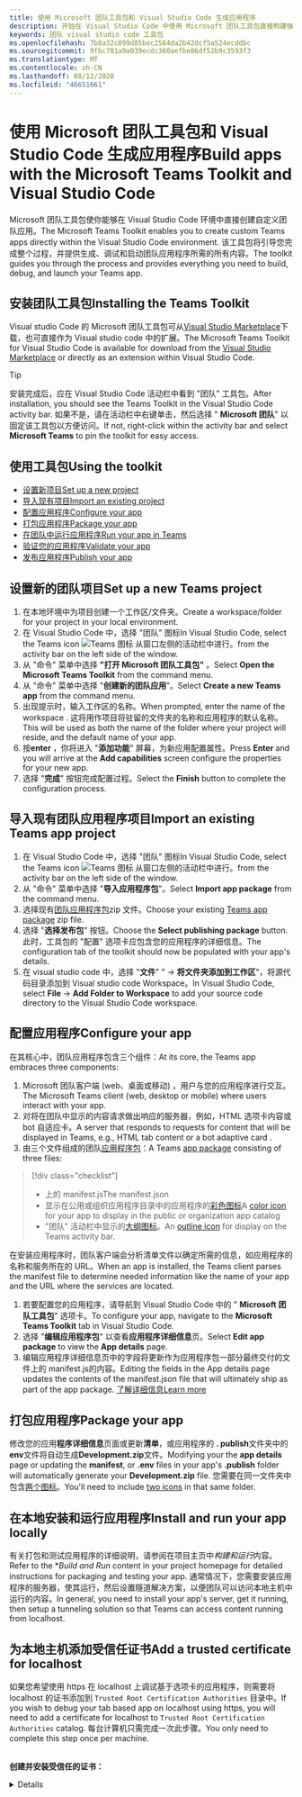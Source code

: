 ```yaml
---
title: 使用 Microsoft 团队工具包和 Visual Studio Code 生成应用程序
description: 开始在 Visual Studio Code 中使用 Microsoft 团队工具包直接构建强大的自定义应用程序
keywords: 团队 visual studio code 工具包
ms.openlocfilehash: 7b8a32c099d85bec2584da2b42dcf5a524ecddbc
ms.sourcegitcommit: 9fbc701a9a039ecdc360aefbe86df52b9c3593f3
ms.translationtype: MT
ms.contentlocale: zh-CN
ms.lasthandoff: 08/12/2020
ms.locfileid: "46651661"
---
```

# <a name="build-apps-with-the-microsoft-teams-toolkit-and-visual-studio-code"></a><span data-ttu-id="b91ca-104">使用 Microsoft 团队工具包和 Visual Studio Code 生成应用程序</span><span class="sxs-lookup"><span data-stu-id="b91ca-104">Build apps with the Microsoft Teams Toolkit and Visual Studio Code</span></span>

<span data-ttu-id="b91ca-105">Microsoft 团队工具包使你能够在 Visual Studio Code 环境中直接创建自定义团队应用。</span><span class="sxs-lookup"><span data-stu-id="b91ca-105">The Microsoft Teams Toolkit enables you to create custom Teams apps directly within the Visual Studio Code environment.</span></span> <span data-ttu-id="b91ca-106">该工具包将引导您完成整个过程，并提供生成、调试和启动团队应用程序所需的所有内容。</span><span class="sxs-lookup"><span data-stu-id="b91ca-106">The toolkit guides you through the process and provides everything you need to build, debug, and launch your Teams app.</span></span>

## <a name="installing-the-teams-toolkit"></a><span data-ttu-id="b91ca-107">安装团队工具包</span><span class="sxs-lookup"><span data-stu-id="b91ca-107">Installing the Teams Toolkit</span></span>

<span data-ttu-id="b91ca-108">Visual studio Code 的 Microsoft 团队工具包可从[Visual Studio Marketplace](https://aka.ms/teams-toolkit)下载，也可直接作为 Visual studio code 中的扩展。</span><span class="sxs-lookup"><span data-stu-id="b91ca-108">The Microsoft Teams Toolkit for Visual Studio Code is available for download from the [Visual Studio Marketplace](https://aka.ms/teams-toolkit) or directly as an extension within Visual Studio Code.</span></span>

> [!TIP]
> <span data-ttu-id="b91ca-109">安装完成后，应在 Visual Studio Code 活动栏中看到 "团队" 工具包。</span><span class="sxs-lookup"><span data-stu-id="b91ca-109">After installation, you should see the Teams Toolkit in the Visual Studio Code activity bar.</span></span> <span data-ttu-id="b91ca-110">如果不是，请在活动栏中右键单击，然后选择 " **Microsoft 团队**" 以固定该工具包以方便访问。</span><span class="sxs-lookup"><span data-stu-id="b91ca-110">If not, right-click within the activity bar and select **Microsoft Teams** to pin the toolkit for easy access.</span></span>

## <a name="using-the-toolkit"></a><span data-ttu-id="b91ca-111">使用工具包</span><span class="sxs-lookup"><span data-stu-id="b91ca-111">Using the toolkit</span></span>

- [<span data-ttu-id="b91ca-112">设置新项目</span><span class="sxs-lookup"><span data-stu-id="b91ca-112">Set up a new project</span></span>](#set-up-a-new-teams-project)
- [<span data-ttu-id="b91ca-113">导入现有项目</span><span class="sxs-lookup"><span data-stu-id="b91ca-113">Import an existing project</span></span>](#import-an-existing-teams-app-project)
- [<span data-ttu-id="b91ca-114">配置应用程序</span><span class="sxs-lookup"><span data-stu-id="b91ca-114">Configure your app</span></span>](#configure-your-app)
- [<span data-ttu-id="b91ca-115">打包应用程序</span><span class="sxs-lookup"><span data-stu-id="b91ca-115">Package your app</span></span>](#package-your-app)
- [<span data-ttu-id="b91ca-116">在团队中运行应用程序</span><span class="sxs-lookup"><span data-stu-id="b91ca-116">Run your app in Teams</span></span>](#run-your-app-in-teams)
- [<span data-ttu-id="b91ca-117">验证您的应用程序</span><span class="sxs-lookup"><span data-stu-id="b91ca-117">Validate your app</span></span>](#validate-your-app)
- [<span data-ttu-id="b91ca-118">发布应用程序</span><span class="sxs-lookup"><span data-stu-id="b91ca-118">Publish your app</span></span>](#publish-your-app-to-teams)

## <a name="set-up-a-new-teams-project"></a><span data-ttu-id="b91ca-119">设置新的团队项目</span><span class="sxs-lookup"><span data-stu-id="b91ca-119">Set up a new Teams project</span></span>

1. <span data-ttu-id="b91ca-120">在本地环境中为项目创建一个工作区/文件夹。</span><span class="sxs-lookup"><span data-stu-id="b91ca-120">Create a workspace/folder for your project in your local environment.</span></span>
1. <span data-ttu-id="b91ca-121">在 Visual Studio Code 中，选择 "团队" 图标</span><span class="sxs-lookup"><span data-stu-id="b91ca-121">In Visual Studio Code, select the Teams icon</span></span> ![Teams 图标](../assets/icons/favicon-16x16.png) <span data-ttu-id="b91ca-123">从窗口左侧的活动栏中进行。</span><span class="sxs-lookup"><span data-stu-id="b91ca-123">from the activity bar on the left side of the window.</span></span>
1. <span data-ttu-id="b91ca-124">从 "命令" 菜单中选择 **"打开 Microsoft 团队工具包"** 。</span><span class="sxs-lookup"><span data-stu-id="b91ca-124">Select **Open the Microsoft Teams Toolkit** from the command menu.</span></span>
1. <span data-ttu-id="b91ca-125">从 "命令" 菜单中选择 "**创建新的团队应用**"。</span><span class="sxs-lookup"><span data-stu-id="b91ca-125">Select **Create a new Teams app** from the command menu.</span></span>
1. <span data-ttu-id="b91ca-126">出现提示时，输入工作区的名称。</span><span class="sxs-lookup"><span data-stu-id="b91ca-126">When prompted, enter the name of the workspace .</span></span> <span data-ttu-id="b91ca-127">这将用作项目将驻留的文件夹的名称和应用程序的默认名称。</span><span class="sxs-lookup"><span data-stu-id="b91ca-127">This will be used as both the name of the folder where your project will reside, and the default name of your app.</span></span>
1. <span data-ttu-id="b91ca-128">按**enter** ，你将进入 "**添加功能**" 屏幕，为新应用配置属性。</span><span class="sxs-lookup"><span data-stu-id="b91ca-128">Press **Enter** and you will arrive at the **Add capabilities** screen configure the properties for your new app.</span></span>
1. <span data-ttu-id="b91ca-129">选择 "**完成**" 按钮完成配置过程。</span><span class="sxs-lookup"><span data-stu-id="b91ca-129">Select the **Finish** button to complete the configuration process.</span></span>

## <a name="import-an-existing-teams-app-project"></a><span data-ttu-id="b91ca-130">导入现有团队应用程序项目</span><span class="sxs-lookup"><span data-stu-id="b91ca-130">Import an existing Teams app project</span></span>

1. <span data-ttu-id="b91ca-131">在 Visual Studio Code 中，选择 "团队" 图标</span><span class="sxs-lookup"><span data-stu-id="b91ca-131">In Visual Studio Code, select the Teams icon</span></span> ![Teams 图标](../assets/icons/favicon-16x16.png) <span data-ttu-id="b91ca-133">从窗口左侧的活动栏中进行。</span><span class="sxs-lookup"><span data-stu-id="b91ca-133">from the activity bar on the left side of the window.</span></span>
1. <span data-ttu-id="b91ca-134">从 "命令" 菜单中选择 "**导入应用程序包**"。</span><span class="sxs-lookup"><span data-stu-id="b91ca-134">Select **Import app package** from the command menu.</span></span>
1. <span data-ttu-id="b91ca-135">选择现有[团队应用程序包](../concepts/build-and-test/apps-package.md)zip 文件。</span><span class="sxs-lookup"><span data-stu-id="b91ca-135">Choose your existing [Teams app package](../concepts/build-and-test/apps-package.md) zip file.</span></span>
1. <span data-ttu-id="b91ca-136">选择 "**选择发布包**" 按钮。</span><span class="sxs-lookup"><span data-stu-id="b91ca-136">Choose the **Select publishing package** button.</span></span> <span data-ttu-id="b91ca-137">此时，工具包的 "配置" 选项卡应包含您的应用程序的详细信息。</span><span class="sxs-lookup"><span data-stu-id="b91ca-137">The configuration tab of the toolkit should now be populated with your app's details.</span></span>
1. <span data-ttu-id="b91ca-138">在 visual studio code 中，选择 "**文件**" "  ->  **将文件夹添加到工作区**"，将源代码目录添加到 Visual studio code Workspace。</span><span class="sxs-lookup"><span data-stu-id="b91ca-138">In Visual Studio Code, select **File** -> **Add Folder to Workspace** to add your source code directory to the Visual Studio Code workspace.</span></span>

## <a name="configure-your-app"></a><span data-ttu-id="b91ca-139">配置应用程序</span><span class="sxs-lookup"><span data-stu-id="b91ca-139">Configure your app</span></span>

<span data-ttu-id="b91ca-140">在其核心中，团队应用程序包含三个组件：</span><span class="sxs-lookup"><span data-stu-id="b91ca-140">At its core, the Teams app embraces three components:</span></span>

  1. <span data-ttu-id="b91ca-141">Microsoft 团队客户端 (web、桌面或移动) ，用户与您的应用程序进行交互。</span><span class="sxs-lookup"><span data-stu-id="b91ca-141">The Microsoft Teams client (web, desktop or mobile) where users interact with your app.</span></span>
  1. <span data-ttu-id="b91ca-142">对将在团队中显示的内容请求做出响应的服务器，例如，HTML 选项卡内容或 bot 自适应卡。</span><span class="sxs-lookup"><span data-stu-id="b91ca-142">A server that responds to requests for content that will be displayed in Teams, e.g., HTML tab content or a bot adaptive card .</span></span>
  1. <span data-ttu-id="b91ca-143">由三个文件组成的团队[应用程序包](/concepts/build-and-test/apps-package.md)：</span><span class="sxs-lookup"><span data-stu-id="b91ca-143">A Teams [app package](/concepts/build-and-test/apps-package.md) consisting of three files:</span></span>

  > [!div class="checklist"]
  >
  > - <span data-ttu-id="b91ca-144">上的 manifest.js</span><span class="sxs-lookup"><span data-stu-id="b91ca-144">The manifest.json</span></span> 
  > - <span data-ttu-id="b91ca-145">显示在公用或组织应用程序目录中的应用程序的[彩色图标](../resources/schema/manifest-schema.md#icons)</span><span class="sxs-lookup"><span data-stu-id="b91ca-145">A [color icon](../resources/schema/manifest-schema.md#icons) for your app to display in the public or organization app catalog</span></span>
 > - <span data-ttu-id="b91ca-146">"团队" 活动栏中显示的[大纲图标](../resources/schema/manifest-schema.md#icons)。</span><span class="sxs-lookup"><span data-stu-id="b91ca-146">An [outline icon](../resources/schema/manifest-schema.md#icons) for display on the Teams activity bar.</span></span>

<span data-ttu-id="b91ca-147">在安装应用程序时，团队客户端会分析清单文件以确定所需的信息，如应用程序的名称和服务所在的 URL。</span><span class="sxs-lookup"><span data-stu-id="b91ca-147">When an app is installed, the Teams client parses the manifest file to determine needed information like the name of your app and the URL where the services are located.</span></span>

1. <span data-ttu-id="b91ca-148">若要配置您的应用程序，请导航到 Visual Studio Code 中的 " **Microsoft 团队工具包**" 选项卡。</span><span class="sxs-lookup"><span data-stu-id="b91ca-148">To configure your app, navigate to the **Microsoft Teams Toolkit** tab in Visual Studio Code.</span></span>
1. <span data-ttu-id="b91ca-149">选择 "**编辑应用程序包**" 以查看**应用程序详细信息**页。</span><span class="sxs-lookup"><span data-stu-id="b91ca-149">Select **Edit app package** to view the **App details** page.</span></span>
1. <span data-ttu-id="b91ca-150">编辑应用程序详细信息页中的字段将更新作为应用程序包一部分最终交付的文件上的 manifest.js的内容。</span><span class="sxs-lookup"><span data-stu-id="b91ca-150">Editing the fields in the App details page updates the contents of the manifest.json file that will ultimately ship as part of the app package.</span></span> [<span data-ttu-id="b91ca-151">了解详细信息</span><span class="sxs-lookup"><span data-stu-id="b91ca-151">Learn more</span></span>](https://aka.ms/teams-toolkit-manifest)

## <a name="package-your-app"></a><span data-ttu-id="b91ca-152">打包应用程序</span><span class="sxs-lookup"><span data-stu-id="b91ca-152">Package your app</span></span>

<span data-ttu-id="b91ca-153">修改您的应用**程序详细信息**页面或更新**清单**，或应用程序的 **. publish**文件夹中的**env**文件将自动生成**Development.zip**文件。</span><span class="sxs-lookup"><span data-stu-id="b91ca-153">Modifying your the **app details** page or updating the **manifest**, or **.env** files in your app's  **.publish** folder will automatically generate your **Development.zip** file.</span></span> <span data-ttu-id="b91ca-154">您需要在同一文件夹中包含[两个图标](../concepts/build-and-test/apps-package.md#icons)。</span><span class="sxs-lookup"><span data-stu-id="b91ca-154">You'll need to include [two icons](../concepts/build-and-test/apps-package.md#icons) in that same folder.</span></span>

## <a name="install-and-run-your-app-locally"></a><span data-ttu-id="b91ca-155">在本地安装和运行应用程序</span><span class="sxs-lookup"><span data-stu-id="b91ca-155">Install and run your app locally</span></span>

<span data-ttu-id="b91ca-156">有关打包和测试应用程序的详细说明，请参阅在项目主页中*构建和运行*内容。</span><span class="sxs-lookup"><span data-stu-id="b91ca-156">Refer to the \**Build and Run* content in your project homepage for detailed instructions for packaging and testing your app.</span></span> <span data-ttu-id="b91ca-157">通常情况下，您需要安装应用程序的服务器，使其运行，然后设置隧道解决方案，以便团队可以访问本地主机中运行的内容。</span><span class="sxs-lookup"><span data-stu-id="b91ca-157">In general, you need to install your app's server, get it running, then setup a tunneling solution so that Teams can access content running from localhost.</span></span>

## <a name="add-a-trusted-certificate-for-localhost"></a><span data-ttu-id="b91ca-158">为本地主机添加受信任证书</span><span class="sxs-lookup"><span data-stu-id="b91ca-158">Add a trusted certificate for localhost</span></span>

<span data-ttu-id="b91ca-159">如果您希望使用 https 在 localhost 上调试基于选项卡的应用程序，则需要将 localhost 的证书添加到 `Trusted Root Certification Authorities` 目录中。</span><span class="sxs-lookup"><span data-stu-id="b91ca-159">If you wish to debug your tab based app on localhost using https, you will need to add a certificate for localhost to `Trusted Root Certification Authorities` catalog.</span></span> <span data-ttu-id="b91ca-160">每台计算机只需完成一次此步骤。</span><span class="sxs-lookup"><span data-stu-id="b91ca-160">You only need to complete this step once per machine.</span></span></br></br>

<span data-ttu-id="b91ca-161">**创建并安装受信任的证书：**
<details>
  </span><span class="sxs-lookup"><span data-stu-id="b91ca-161">**Create and install a trusted certificate:**
<details>
  </span></span><summary><span data-ttu-id="b91ca-162">在此处展开</span><span class="sxs-lookup"><span data-stu-id="b91ca-162">Expand here</span></span></summary>

* <span data-ttu-id="b91ca-163">构建并运行应用程序</span><span class="sxs-lookup"><span data-stu-id="b91ca-163">Build and run your app</span></span>
  * <span data-ttu-id="b91ca-164">按照项目自述文件的 "**生成和运行**" 部分中的 instuctions 操作，以便从提供服务 https://localhost:3000/tab 。通常情况下，这将涉及执行， `npm install` 然后`npm start`</span><span class="sxs-lookup"><span data-stu-id="b91ca-164">Follow the instuctions in the **Build and Run** section of your project Readme so that it's being served from https://localhost:3000/tab. Generally, this will involve executing `npm install` then `npm start`</span></span>
  * <span data-ttu-id="b91ca-165">https://localhost:3000/tab从 Google Chrome 或 Edge Chromium 导航到。</span><span class="sxs-lookup"><span data-stu-id="b91ca-165">Navigate to https://localhost:3000/tab from Google Chrome or Edge Chromium.</span></span>

* <span data-ttu-id="b91ca-166">获取 SSL 证书：</span><span class="sxs-lookup"><span data-stu-id="b91ca-166">Acquire the SSL certificate:</span></span>
  * <span data-ttu-id="b91ca-167"> () 打开 "Chrome 开发人员工具" 窗口 `ctrl + shift + i`  /  `cmd + option + i` 。</span><span class="sxs-lookup"><span data-stu-id="b91ca-167">Open the Chrome Developer Tools window (`ctrl + shift + i` / `cmd + option + i`).</span></span>
  * <span data-ttu-id="b91ca-168">在 `Security` 选项卡上单击</span><span class="sxs-lookup"><span data-stu-id="b91ca-168">Click on the `Security` tab</span></span>
  * <span data-ttu-id="b91ca-169">单击 "启用"， `View certificate` 可以选择下载证书，方法是在 OS X 中将其拖放到桌面，或者单击 `Details` Windows 中的选项卡，然后单击`Copy to File…`</span><span class="sxs-lookup"><span data-stu-id="b91ca-169">Click on `View certificate` and you’ll have the option to download the certificate — either by dragging it to your desktop in OS X, or by clicking on the `Details` tab in Windows and clicking `Copy to File…`</span></span>
  * <span data-ttu-id="b91ca-170">将该文件命名为 <*任何内容*> .cer，并将其保存到不需要管理员同意执行写入操作的文件夹中。</span><span class="sxs-lookup"><span data-stu-id="b91ca-170">Name the file <*anything*>.cer and save it to a folder that doesn't require admin consent to perform a write action.</span></span>
  
* <span data-ttu-id="b91ca-171">在**Windows**上安装证书</span><span class="sxs-lookup"><span data-stu-id="b91ca-171">Install the certificate on **Windows**</span></span>
  * <span data-ttu-id="b91ca-172">选择 `DER encoded binary X.509 (.CER)` 第一个) 的选项 (并保存它。</span><span class="sxs-lookup"><span data-stu-id="b91ca-172">Choose the `DER encoded binary X.509 (.CER)` option (the first one) and save it.</span></span>
  * <span data-ttu-id="b91ca-173">双击证书并安装它。</span><span class="sxs-lookup"><span data-stu-id="b91ca-173">Double click on the certificate and install it.</span></span>
  * <span data-ttu-id="b91ca-174">选取`Local Machine`</span><span class="sxs-lookup"><span data-stu-id="b91ca-174">Choose `Local Machine`</span></span>
  * <span data-ttu-id="b91ca-175">选定`Place all certificates in the following store`</span><span class="sxs-lookup"><span data-stu-id="b91ca-175">Select `Place all certificates in the following store`</span></span>
  * <span data-ttu-id="b91ca-176">选取`Trusted Root Certification Authorities`</span><span class="sxs-lookup"><span data-stu-id="b91ca-176">Choose `Trusted Root Certification Authorities`</span></span>
  * <span data-ttu-id="b91ca-177">确认安装</span><span class="sxs-lookup"><span data-stu-id="b91ca-177">Confirm your installation</span></span>
  
* <span data-ttu-id="b91ca-178">安装证书**MAC OS X**</span><span class="sxs-lookup"><span data-stu-id="b91ca-178">Install the certificate **Mac OS X**</span></span>
  * <span data-ttu-id="b91ca-179">在 OS X 上，打开密钥链 Access 实用工具，并 `System` 从左侧的菜单中选择。</span><span class="sxs-lookup"><span data-stu-id="b91ca-179">On OS X, open the Keychain Access utility and select `System` from the menu on the left.</span></span> <span data-ttu-id="b91ca-180">单击锁定图标可启用更改。</span><span class="sxs-lookup"><span data-stu-id="b91ca-180">Click the lock icon to enable changes.</span></span>
  * <span data-ttu-id="b91ca-181">单击靠近底部的加号按钮以添加新证书，然后选择 `localhost.cer` 您拖到桌面的文件。</span><span class="sxs-lookup"><span data-stu-id="b91ca-181">Click the plus button near the bottom to add a new certificate, and select the `localhost.cer` file you dragged to the desktop.</span></span> <span data-ttu-id="b91ca-182">`Always Trust`在出现的对话框中单击。</span><span class="sxs-lookup"><span data-stu-id="b91ca-182">Click `Always Trust` in the dialog that appears.</span></span>
  * <span data-ttu-id="b91ca-183">将证书添加到系统密钥链后，双击证书并展开 `Trust` 证书详细信息部分。</span><span class="sxs-lookup"><span data-stu-id="b91ca-183">After adding the certificate to the system keychain, double-click the certificate and expand the `Trust` section of the certificate details.</span></span> <span data-ttu-id="b91ca-184">`Always Trust`为每个选项选择。</span><span class="sxs-lookup"><span data-stu-id="b91ca-184">Select `Always Trust` for every option.</span></span>

> [!IMPORTANT]
> <span data-ttu-id="b91ca-185">如果收到安全证书警告，请导航到 https://localhost:3000/tab 。如果网站仍不受信任，请重新启动您的计算机，并应接受为受信任的本地主机。</span><span class="sxs-lookup"><span data-stu-id="b91ca-185">If you receive a security certificate warning, navigate to https://localhost:3000/tab. If the site is still not trusted, reboot your machine and localhost should be accepted as trusted.</span></span>
</details>

## <a name="run-your-app-in-teams"></a><span data-ttu-id="b91ca-186">在团队中运行应用程序</span><span class="sxs-lookup"><span data-stu-id="b91ca-186">Run your app in Teams</span></span>
- <span data-ttu-id="b91ca-187">先决条件：</span><span class="sxs-lookup"><span data-stu-id="b91ca-187">Prerequisites:</span></span>
  - [<span data-ttu-id="b91ca-188">启用团队开发人员预览模式</span><span class="sxs-lookup"><span data-stu-id="b91ca-188">Enable Teams developer preview mode</span></span>](https://aka.ms/teams-toolkit-enable-devpreview)

1. <span data-ttu-id="b91ca-189">导航到 Visual Studio "代码" 窗口左侧的 "活动" 栏。</span><span class="sxs-lookup"><span data-stu-id="b91ca-189">Navigate to the activity bar on the left side of the Visual Studio Code window.</span></span>
1. <span data-ttu-id="b91ca-190">选择 "**运行**" 图标以显示 "**运行" 和 "调试**" 视图。</span><span class="sxs-lookup"><span data-stu-id="b91ca-190">Select the **Run** icon to display the **Run and Debug** view.</span></span>
1. <span data-ttu-id="b91ca-191">您还可以使用键盘快捷方式 `Ctrl+Shift+D` 。</span><span class="sxs-lookup"><span data-stu-id="b91ca-191">You can also use the keyboard shortcut `Ctrl+Shift+D`.</span></span>

## <a name="validate-your-app"></a><span data-ttu-id="b91ca-192">验证您的应用程序</span><span class="sxs-lookup"><span data-stu-id="b91ca-192">Validate your app</span></span>

<span data-ttu-id="b91ca-193">通过 "**验证**" 页面，您可以在将应用程序提交到 AppSource 之前检查应用程序包。</span><span class="sxs-lookup"><span data-stu-id="b91ca-193">The **Validate** page allows you to check your app package before submitting your app to AppSource.</span></span> <span data-ttu-id="b91ca-194">只需上传清单包，验证工具就会检查应用程序是否符合所有与清单相关的测试用例。</span><span class="sxs-lookup"><span data-stu-id="b91ca-194">Simply upload the manifest package and the validation tool will check your app against all manifest related test cases.</span></span> <span data-ttu-id="b91ca-195">对于每个失败的测试，说明提供的文档链接可帮助您修复错误。</span><span class="sxs-lookup"><span data-stu-id="b91ca-195">For each failed tests, the description provides a documentation link to help you fix the error.</span></span> <span data-ttu-id="b91ca-196">对于难以自动化的测试，**初步清单**详细说明了最常见的失败测试事例的7，以及指向完整提交核对清单的链接。</span><span class="sxs-lookup"><span data-stu-id="b91ca-196">For the tests that are hard to automate, the **Preliminary checklist** details 7 of the most common failed test cases as well as link to a complete submission checklist.</span></span>

## <a name="publish-your-app-to-teams"></a><span data-ttu-id="b91ca-197">将您的应用程序发布到团队</span><span class="sxs-lookup"><span data-stu-id="b91ca-197">Publish your app to Teams</span></span>

<span data-ttu-id="b91ca-198">在您的项目主页上，您可以将应用程序上载到团队，将您的应用程序提交到贵组织中用户的公司自定义应用商店，或将您的应用程序提交到所有团队用户的应用程序源。</span><span class="sxs-lookup"><span data-stu-id="b91ca-198">On your project home page, you can upload your app to a team, submit your app to your company custom app store for users in your organization, or submit your app to App Source for all Teams users.</span></span> <span data-ttu-id="b91ca-199">你的 IT 管理员将查看这些提交。</span><span class="sxs-lookup"><span data-stu-id="b91ca-199">Your IT admin will review these submissions.</span></span> <span data-ttu-id="b91ca-200">您可以返回到 "*发布*" 页面以查看您的提交状态，并了解您的应用程序是否已由 IT 管理员批准或拒绝。此外，您还可以将更新提交到您的应用程序或取消任何当前活动的提交。</span><span class="sxs-lookup"><span data-stu-id="b91ca-200">You can return to the *Publish* page to check on your submission status and learn if your app was approved or rejected by your IT admin. This is also where you'll come to submit updates to your app or cancel any currently active submissions.</span></span>

> [!div class="nextstepaction"]
> [<span data-ttu-id="b91ca-201">下一步：维护和支持发布的应用程序</span><span class="sxs-lookup"><span data-stu-id="b91ca-201">Next step: Maintaining and supporting your published app</span></span>](../concepts/deploy-and-publish/appsource/post-publish/overview.md)
